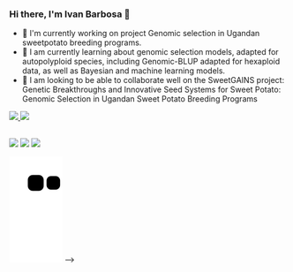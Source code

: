 ### Hi there, I'm Ivan Barbosa 👋

- 🔭 I'm currently working on project Genomic selection in Ugandan sweetpotato breeding programs.
- 🌱 I am currently learning about genomic selection models, adapted for autopolyploid species, including Genomic-BLUP adapted for hexaploid data, as well as Bayesian and machine learning models.
- 🤔 I am looking to be able to collaborate well on the SweetGAINS project: Genetic Breakthroughs and Innovative Seed Systems for Sweet Potato: Genomic Selection in Ugandan Sweet Potato Breeding Programs

 <div>
  <a href="https://linktr.ee/IvanBarbosa">
  <img height="180em" src="https://github-readme-stats.vercel.app/api?username=IvanPBarbosa&show_icons=true&theme=blue-green&include_all_commits=true&count_private=true"/>
  <img height="180em" src="https://github-readme-stats.vercel.app/api/top-langs/?username=IvanPBarbosa&layout=compact&langs_count=2&theme=blue-green"/>
</div>

##
  
</div>
<a href="https://www.instagram.com/ivan.pbarbosa/" target="_blank"><img src="https://img.shields.io/badge/-Instagram-%23E4405F?style=for-the-badge&logo=instagram&logoColor=white" target="_blank"></a>
<a href="https://www.linkedin.com/in/ivan-barbosa-breeder/" target="_blank"><img src="https://img.shields.io/badge/-LinkedIn-%230077B5?style=for-the-badge&logo=linkedin&logoColor=white" target="_blank"></a>
<a href = "mailto:ivan.barbosa@ufv.br"><img src="https://img.shields.io/badge/-Gmail-%23333?style=for-the-badge&logo=gmail&logoColor=white" target="_blank"></a>

  ![Snake animation](https://github.com/IvanPBarbosa/IvanPBarbosa/blob/output/github-contribution-grid-snake.svg)
-->
